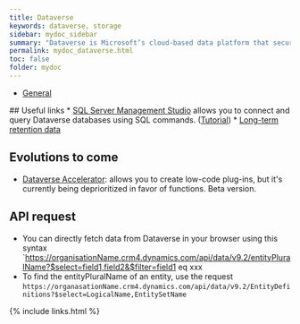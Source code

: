 ```yaml
---
title: Dataverse
keywords: dataverse, storage
sidebar: mydoc_sidebar
summary: "Dataverse is Microsoft’s cloud-based data platform that securely stores and manages data for use in Power Platform. It enables easy data modeling, integration, and automation without heavy coding."
permalink: mydoc_dataverse.html
toc: false
folder: mydoc
---
```


<ul id="profileTabs" class="nav nav-tabs">
    <li class="active"><a class="noCrossRef" href="#general" data-toggle="tab">General</a></li>
</ul>
  <div class="tab-content">
<div role="tabpanel" class="tab-pane active" id="general" markdown="1">
## Useful links
* <a href="https://learn.microsoft.com/en-us/ssms/" target="_blank" rel="noopener noreferrer">SQL Server Management Studio</a> allows you to connect and query Dataverse databases using SQL commands. (<a href="https://www.youtube.com/watch?v=cv1l7EfG65o" target="_blank" rel="noopener noreferrer">Tutorial</a>)
* <a href="https://www.microsoft.com/en-us/power-platform/blog/2025/06/09/long-term-retention/" target="_blank" rel="noopener noreferrer">Long-term retention data</a>

## Evolutions to come
* <a href="https://learn.microsoft.com/en-us/power-apps/maker/data-platform/functions-overview" target="_blank" rel="noopener noreferrer">Dataverse Accelerator</a>: allows you to create low-code plug-ins, but it's currently being deprioritized in favor of functions. Beta version.

## API request
* You can directly fetch data from Dataverse in your browser using this syntax `https://organisationName.crm4.dynamics.com/api/data/v9.2/entityPluralName?$select=field1,field2&$filter=field1 eq xxx
* To find the entityPluralName of an entity, use the request `https://organasationName.crm4.dynamics.com/api/data/v9.2/EntityDefinitions?$select=LogicalName,EntitySetName`
</div>
</div>

{% include links.html %}

